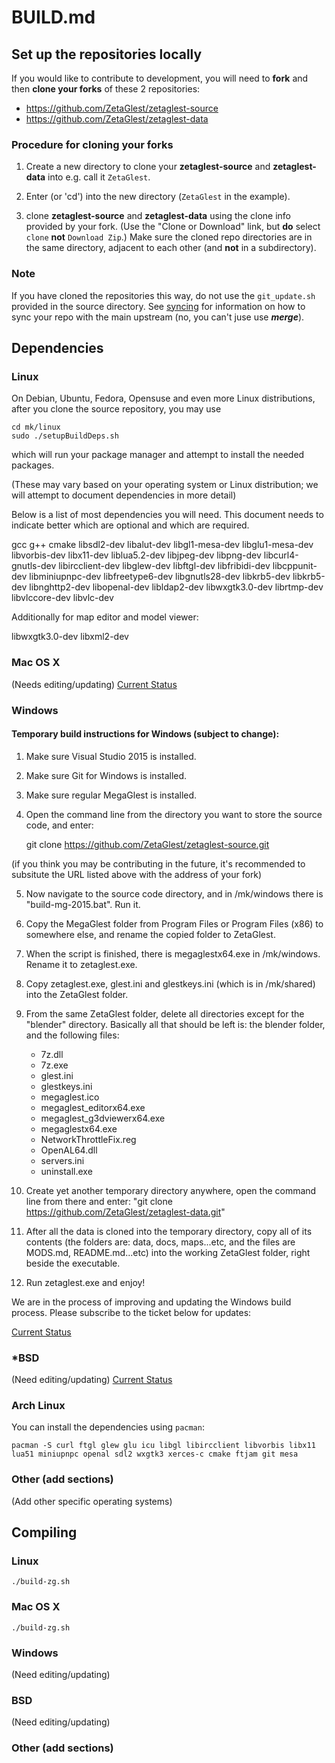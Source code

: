 # BUILD.md

## Set up the repositories locally

If you would like to contribute to development, you will need to
**fork** and then **clone your forks** of these 2 repositories:

* https://github.com/ZetaGlest/zetaglest-source
* https://github.com/ZetaGlest/zetaglest-data

### Procedure for cloning your forks

1. Create a new directory to clone your **zetaglest-source** and
**zetaglest-data** into e.g. call it `ZetaGlest`.

2. Enter (or 'cd') into the new directory (`ZetaGlest` in the example).

3. clone **zetaglest-source** and **zetaglest-data** using the clone
info provided by your fork. (Use the "Clone or Download" link, but
**do** select `clone` **not** `Download Zip`.) Make sure the cloned
repo directories are in the same directory, adjacent to each other (and
**not** in a subdirectory).

### Note

If you have cloned the repositories this way, do not use the
`git_update.sh` provided in the source directory. See
[syncing](https://github.com/ZetaGlest/zetaglest-source/blob/develop/CONTRIBUTING.md#syncing)
for information on how to sync your repo with the main upstream (no,
you can't juse use **_merge_**).

## Dependencies

### Linux

On Debian, Ubuntu, Fedora, Opensuse and even more Linux distributions,
after you clone the source repository, you may use

    cd mk/linux
    sudo ./setupBuildDeps.sh

which will run your package manager and attempt to install the needed packages.

(These may vary based on your operating system or Linux distribution;
we will attempt to document dependencies in more detail)

Below is a list of most dependencies you will need. This document needs
to indicate better which are optional and which are required.

gcc g++ cmake libsdl2-dev libalut-dev libgl1-mesa-dev libglu1-mesa-dev libvorbis-dev
 libx11-dev liblua5.2-dev libjpeg-dev libpng-dev libcurl4-gnutls-dev libircclient-dev
 libglew-dev libftgl-dev libfribidi-dev libcppunit-dev libminiupnpc-dev libfreetype6-dev
libgnutls28-dev libkrb5-dev libkrb5-dev libnghttp2-dev libopenal-dev libldap2-dev
libwxgtk3.0-dev librtmp-dev libvlccore-dev libvlc-dev

Additionally for map editor and model viewer:

libwxgtk3.0-dev libxml2-dev

### Mac OS X

(Needs editing/updating)
[Current Status](https://github.com/ZetaGlest/zetaglest-source/issues/25)

### Windows

#### Temporary build instructions for Windows (subject to change):

1. Make sure Visual Studio 2015 is installed.

2. Make sure Git for Windows is installed.

3. Make sure regular MegaGlest is installed.

4. Open the command line from the directory you want to store the
source code, and enter:

    git clone https://github.com/ZetaGlest/zetaglest-source.git

(if you think you may be contributing in the future, it's recommended
to subsitute the URL listed above with the address of your fork)

5. Now navigate to the source code directory, and in /mk/windows there
is "build-mg-2015.bat". Run it.

6. Copy the MegaGlest folder from Program Files or Program Files (x86)
to somewhere else, and rename the copied folder to ZetaGlest.

7. When the script is finished, there is megaglestx64.exe in
/mk/windows. Rename it to zetaglest.exe.

8. Copy zetaglest.exe, glest.ini and glestkeys.ini (which is in
/mk/shared) into the ZetaGlest folder.

9. From the same ZetaGlest folder, delete all directories except for
the "blender" directory. Basically all that should be left is:
   the blender folder, and the following files:

    * 7z.dll
    * 7z.exe
    * glest.ini
    * glestkeys.ini
    * megaglest.ico
    * megaglest_editorx64.exe
    * megaglest_g3dviewerx64.exe
    * megaglestx64.exe
    * NetworkThrottleFix.reg
    * OpenAL64.dll
    * servers.ini
    * uninstall.exe

10. Create yet another temporary directory anywhere, open the command
line from there and enter: "git clone
https://github.com/ZetaGlest/zetaglest-data.git"

11. After all the data is cloned into the temporary directory, copy all
of its contents (the folders are: data, docs, maps...etc, and the files
are MODS.md, README.md...etc) into the working ZetaGlest folder, right
beside the executable.

12. Run zetaglest.exe and enjoy!

We are in the process of improving and updating the Windows build
process. Please subscribe to the ticket below for updates:

[Current Status](https://github.com/ZetaGlest/zetaglest-source/issues/37)

### *BSD

(Need editing/updating)
[Current Status](https://github.com/ZetaGlest/zetaglest-source/issues/56)

### Arch Linux

You can install the dependencies using `pacman`:

`pacman -S curl ftgl glew glu icu libgl libircclient libvorbis libx11
lua51 miniupnpc openal sdl2 wxgtk3 xerces-c cmake ftjam git mesa`

### Other (add sections)

(Add other specific operating systems)

## Compiling

### Linux

    ./build-zg.sh

### Mac OS X

    ./build-zg.sh

### Windows

(Need editing/updating)

### BSD

(Need editing/updating)

### Other (add sections)
